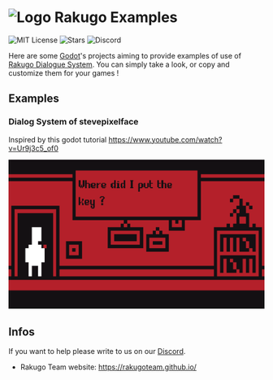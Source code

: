 # ![Logo](WindowIcon.png) Rakugo Examples
![MIT License](https://img.shields.io/github/license/rakugoteam/RakuDialogueUI)
![Stars](https://img.shields.io/github/stars/rakugoteam/RakuDialogueUI)
![Discord](https://img.shields.io/discord/484604562183815169?label=Rakugo&logo=discord&style=social)

Here are some [Godot](https://godotengine.org)'s projects aiming to provide examples of use of [Rakugo Dialogue System](https://github.com/rakugoteam/Rakugo-Dialogue-System). You can simply take a look, or copy and customize them for your games !

## Examples

### Dialog System of stevepixelface

Inspired by this godot tutorial https://www.youtube.com/watch?v=Ur9j3c5_of0

![stevepixeface_dialog_system](stevepixelface_dialog_system/stevepixelface_dialog_system.png)


## Infos

If you want to help please write to us on our [Discord](https://discord.gg/K9gvjdg).

- Rakugo Team website: https://rakugoteam.github.io/
